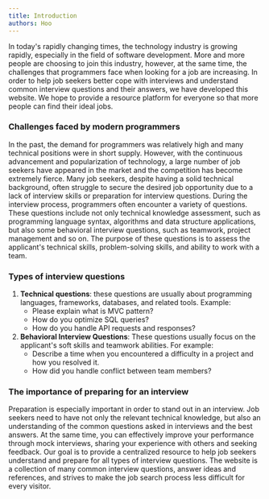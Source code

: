 ```yaml
---
title: Introduction
authors: Hoo
---
```



In today's rapidly changing times, the technology industry is growing rapidly, especially in the field of software development. More and more people are choosing to join this industry, however, at the same time, the challenges that programmers face when looking for a job are increasing. In order to help job seekers better cope with interviews and understand common interview questions and their answers, we have developed this website. We hope to provide a resource platform for everyone so that more people can find their ideal jobs.
### Challenges faced by modern programmers
In the past, the demand for programmers was relatively high and many technical positions were in short supply. However, with the continuous advancement and popularization of technology, a large number of job seekers have appeared in the market and the competition has become extremely fierce. Many job seekers, despite having a solid technical background, often struggle to secure the desired job opportunity due to a lack of interview skills or preparation for interview questions.
During the interview process, programmers often encounter a variety of questions. These questions include not only technical knowledge assessment, such as programming language syntax, algorithms and data structure applications, but also some behavioral interview questions, such as teamwork, project management and so on. The purpose of these questions is to assess the applicant's technical skills, problem-solving skills, and ability to work with a team.
### Types of interview questions
1. **Technical questions**: these questions are usually about programming languages, frameworks, databases, and related tools. Example:
   - Please explain what is MVC pattern?
   - How do you optimize SQL queries?
   - How do you handle API requests and responses?
2. **Behavioral Interview Questions**: These questions usually focus on the applicant's soft skills and teamwork abilities. For example:
   - Describe a time when you encountered a difficulty in a project and how you resolved it.
   - How did you handle conflict between team members?
### The importance of preparing for an interview
Preparation is especially important in order to stand out in an interview. Job seekers need to have not only the relevant technical knowledge, but also an understanding of the common questions asked in interviews and the best answers. At the same time, you can effectively improve your performance through mock interviews, sharing your experience with others and seeking feedback.
Our goal is to provide a centralized resource to help job seekers understand and prepare for all types of interview questions. The website is a collection of many common interview questions, answer ideas and references, and strives to make the job search process less difficult for every visitor.



